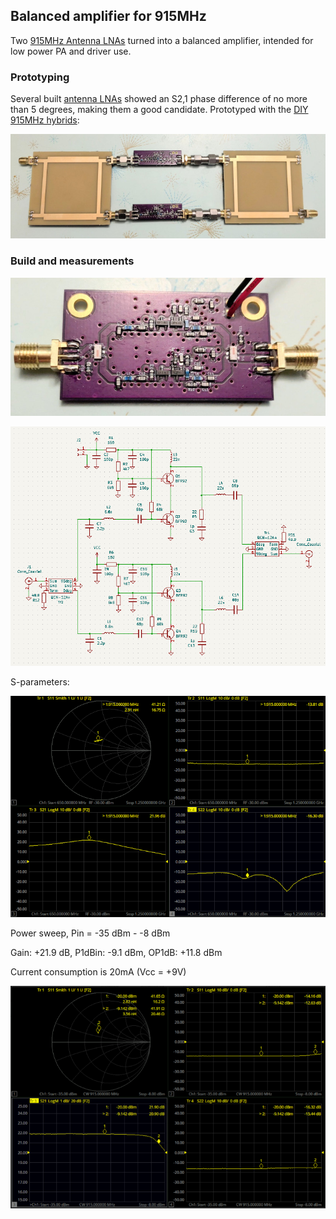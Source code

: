 ## Balanced amplifier for 915MHz

Two [915MHz Antenna LNAs](https://github.com/szoftveres/RF_Microwave/tree/main/Amplifier/cascode) turned into a balanced amplifier, intended for low power PA and driver use.

### Prototyping

Several built [antenna LNAs](https://github.com/szoftveres/RF_Microwave/tree/main/Amplifier/cascode) showed an S2,1 phase difference of no more than 5 degrees, making them a good candidate. Prototyped with the [DIY 915MHz hybrids](https://github.com/szoftveres/RF_Microwave/tree/main/Microstrip/Hybrid):

![balanced_proto](balanced_proto.jpg)

### Build and measurements

![balanced_photo](balanced_photo.jpg)

![balanced_schem](balanced_schem.png)

S-parameters:

![balanced_sparams](balanced_sparams.png)

Power sweep, Pin = -35 dBm - -8 dBm

Gain: +21.9 dB, P1dBin: -9.1 dBm, OP1dB: +11.8 dBm

Current consumption is 20mA (Vcc = +9V)

![balanced_pwrsweep](balanced_pwrsweep.png)




